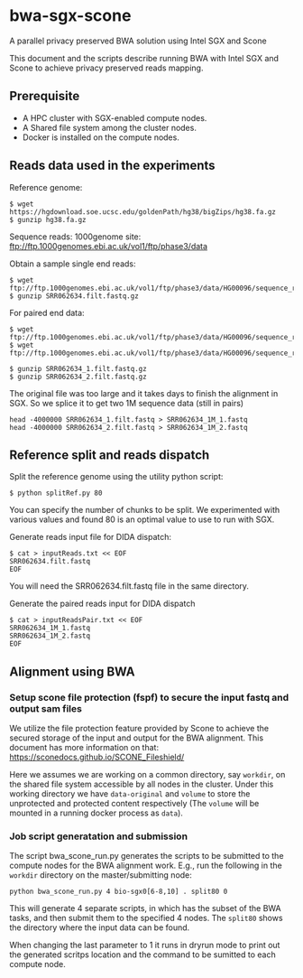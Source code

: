 # bwa-sgx-scone
A parallel privacy preserved BWA solution using Intel SGX and Scone

This document and the scripts describe running BWA with Intel SGX and Scone to achieve privacy preserved reads mapping.

## Prerequisite
 - A HPC cluster with SGX-enabled compute nodes.
 - A Shared file system among the cluster nodes.
 - Docker is installed on the compute nodes.
 
## Reads data used in the experiments

Reference genome:
```
$ wget https://hgdownload.soe.ucsc.edu/goldenPath/hg38/bigZips/hg38.fa.gz
$ gunzip hg38.fa.gz
```

Sequence reads:
1000genome site:
ftp://ftp.1000genomes.ebi.ac.uk/vol1/ftp/phase3/data

Obtain a sample single end reads:
```
$ wget ftp://ftp.1000genomes.ebi.ac.uk/vol1/ftp/phase3/data/HG00096/sequence_read/SRR062634.filt.fastq.gz
$ gunzip SRR062634.filt.fastq.gz
```

For paired end data:
```
$ wget ftp://ftp.1000genomes.ebi.ac.uk/vol1/ftp/phase3/data/HG00096/sequence_read/SRR062634_1.filt.fastq.gz
$ wget ftp://ftp.1000genomes.ebi.ac.uk/vol1/ftp/phase3/data/HG00096/sequence_read/SRR062634_2.filt.fastq.gz

$ gunzip SRR062634_1.filt.fastq.gz
$ gunzip SRR062634_2.filt.fastq.gz
```

The original file was too large and it takes days to finish the alignment in SGX. So we splice it to get two 1M sequence data (still in pairs)
```
head -4000000 SRR062634_1.filt.fastq > SRR062634_1M_1.fastq
head -4000000 SRR062634_2.filt.fastq > SRR062634_1M_2.fastq
```

## Reference split and reads dispatch
Split the reference genome using the utility python script:
```
$ python splitRef.py 80
```
You can specify the number of chunks to be split. We experimented with various values and found 80 is an optimal value to use to run with SGX.

Generate reads input file for DIDA dispatch:
```
$ cat > inputReads.txt << EOF
SRR062634.filt.fastq
EOF
```

You will need the SRR062634.filt.fastq file in the same directory.

Generate the paired reads input for DIDA dispatch
```
$ cat > inputReadsPair.txt << EOF
SRR062634_1M_1.fastq
SRR062634_1M_2.fastq
EOF
```

## Alignment using BWA
### Setup scone file protection (fspf) to secure the input fastq and output sam files
We utilize the file protection feature provided by Scone to achieve the secured storage of the input and output for the BWA alignment. This document has more information on that:
https://sconedocs.github.io/SCONE_Fileshield/

Here we assumes we are working on a common directory, say `workdir`, on the shared file system accessible by all nodes in the cluster. Under this working directory we have `data-original` and `volume` to store the unprotected and protected content respectively (The `volume` will be mounted in a running docker process as `data`).

### Job script generatation and submission
The script bwa_scone_run.py generates the scripts to be submitted to the compute nodes for the BWA alignment work. E.g., run the following in the `workdir` directory on the master/submitting node:

```
python bwa_scone_run.py 4 bio-sgx0[6-8,10] . split80 0
```

This will generate 4 separate scripts, in which has the subset of the BWA tasks, and then submit them to the specified 4 nodes. The `split80` shows the directory where the input data can be found.

When changing the last parameter to 1 it runs in dryrun mode to print out the generated scritps location and the command to be sumitted to each compute node.
